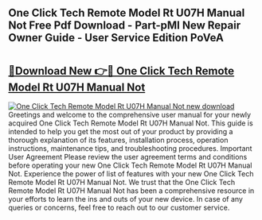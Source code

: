 ## One Click Tech Remote Model Rt U07H Manual Not Free Pdf Download - Part-pMI New Repair Owner Guide - User Service Edition PoVeA

# <h2><a href="http://bc37057.oget.top/?id=One+Click+Tech+Remote+Model+Rt+U07H+Manual+Not">🔗Download New 👉🔴 One Click Tech Remote Model Rt U07H Manual Not</a></h2>

[![One Click Tech Remote Model Rt U07H Manual Not new download](https://i.imgur.com/5g1atiW.png)](http://bc37057.oget.top/?id=One+Click+Tech+Remote+Model+Rt+U07H+Manual+Not)
Greetings and welcome to the comprehensive user manual for your newly acquired One Click Tech Remote Model Rt U07H Manual Not. This guide is intended to help you get the most out of your product by providing a thorough explanation of its features, installation process, operation instructions, maintenance tips, and troubleshooting procedures. Important User Agreement Please review the user agreement terms and conditions before operating your new One Click Tech Remote Model Rt U07H Manual Not. Experience the power of list of features with your new One Click Tech Remote Model Rt U07H Manual Not. We trust that the One Click Tech Remote Model Rt U07H Manual Not has been a comprehensive resource in your efforts to learn the ins and outs of your new device. In case of any queries or concerns, feel free to reach out to our customer service.
